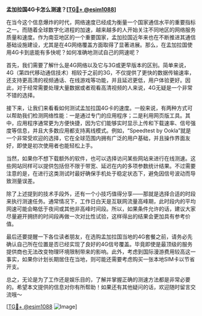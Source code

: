 **孟加拉国4G卡怎么测速？[[TG💪+ @esim1088](https://t.me/s/esim1088)]**

在当今这个信息爆炸的时代，网络速度已经成为衡量一个国家通信水平的重要指标之一。而随着全球数字化进程的加速，越来越多的人开始关注不同地区的网络服务质量和速度。作为南亚地区的一个重要国家，孟加拉国近年来也在不断推进其通信基础设施建设，尤其是在4G网络覆盖方面取得了显著进展。那么，在孟加拉国使用4G卡到底能有多快呢？如何准确地测试自己的网速呢？

首先，我们需要了解什么是4G网络以及它与3G或更早版本的区别。简单来说，4G（第四代移动通信技术）相较于之前的3G，不仅提供了更快的数据传输速率，还支持更高清的视频通话、在线游戏等功能，并且延迟更低，用户体验更好。因此，对于经常需要处理大量数据或者观看高清视频的人来说，4G无疑是一个非常不错的选择。

接下来，让我们来看看如何测试孟加拉国4G卡的速度。一般来说，有两种方式可以帮助我们检测网络性能：一是通过专门的应用程序；二是利用网页版工具。其中，应用程序通常更为方便快捷，因为它们能够实时显示上传和下载速率、信号强度等信息，并且大多数应用都支持离线模式。例如，“Speedtest by Ookla”就是一个非常受欢迎的选择，它在全球范围内拥有广泛的用户基础，并且操作界面友好，即使是初次使用者也能轻松上手。

当然，如果你不想下载额外的软件，也可以选择访问某些网站来进行在线测速。这些网站同样可以提供包括但不限于带宽、延迟在内的多项参数统计结果。不过需要注意的是，在进行这类测试时最好确保手机处于稳定状态下，避免因信号波动而导致测量误差。

除了上述提到的技术手段外，还有一个小技巧值得分享——那就是选择合适的时段来执行测速任务。通常情况下，工作日白天是互联网流量高峰期，此时段内的平均网速可能会略低于夜间或其他非高峰时间段。所以，如果条件允许的话，建议大家尽量避开拥挤的时间段再做一次对比性试验，这样得出的结果会更加具有参考价值。

最后还要提醒一下各位读者朋友，在选购孟加拉国当地的4G套餐之前，请务必先确认自己所在位置是否已经实现了良好的4G信号覆盖。毕竟即使是最顶级的服务提供商也无法改变物理环境限制带来的影响。此外，考虑到国际漫游费用较高这一事实，如果你计划长期居住在当地，则可能还需要考虑购买一张本地SIM卡以节省开支。

总之，无论是为了工作还是娱乐目的，了解并掌握正确的测速方法都是非常必要的。希望本文提供的信息对你有所帮助！如果还有其他疑问的话，欢迎随时留言交流哦～

[[TG💪+ @esim1088](https://t.me/s/esim1088) ![Image](https://i.postimg.cc/4NQfJmqS/Snipaste-2025-05-13-00-14-12.png)]